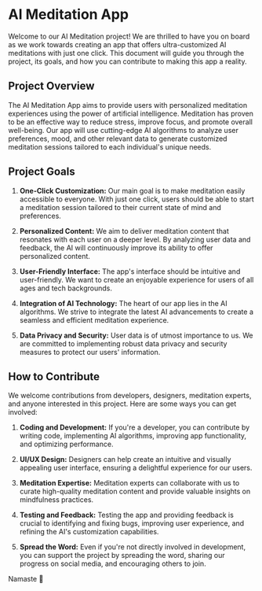 # AI Meditation App

Welcome to our AI Meditation project! We are thrilled to have you on board as we work towards creating an app that offers ultra-customized AI meditations with just one click. This document will guide you through the project, its goals, and how you can contribute to making this app a reality.

## Project Overview

The AI Meditation App aims to provide users with personalized meditation experiences using the power of artificial intelligence. Meditation has proven to be an effective way to reduce stress, improve focus, and promote overall well-being. Our app will use cutting-edge AI algorithms to analyze user preferences, mood, and other relevant data to generate customized meditation sessions tailored to each individual's unique needs.

## Project Goals

1. **One-Click Customization:** Our main goal is to make meditation easily accessible to everyone. With just one click, users should be able to start a meditation session tailored to their current state of mind and preferences.

2. **Personalized Content:** We aim to deliver meditation content that resonates with each user on a deeper level. By analyzing user data and feedback, the AI will continuously improve its ability to offer personalized content.

3. **User-Friendly Interface:** The app's interface should be intuitive and user-friendly. We want to create an enjoyable experience for users of all ages and tech backgrounds.

4. **Integration of AI Technology:** The heart of our app lies in the AI algorithms. We strive to integrate the latest AI advancements to create a seamless and efficient meditation experience.

5. **Data Privacy and Security:** User data is of utmost importance to us. We are committed to implementing robust data privacy and security measures to protect our users' information.

## How to Contribute

We welcome contributions from developers, designers, meditation experts, and anyone interested in this project. Here are some ways you can get involved:

1. **Coding and Development:** If you're a developer, you can contribute by writing code, implementing AI algorithms, improving app functionality, and optimizing performance.

2. **UI/UX Design:** Designers can help create an intuitive and visually appealing user interface, ensuring a delightful experience for our users.

3. **Meditation Expertise:** Meditation experts can collaborate with us to curate high-quality meditation content and provide valuable insights on mindfulness practices.

4. **Testing and Feedback:** Testing the app and providing feedback is crucial to identifying and fixing bugs, improving user experience, and refining the AI's customization capabilities.

5. **Spread the Word:** Even if you're not directly involved in development, you can support the project by spreading the word, sharing our progress on social media, and encouraging others to join.

Namaste 🙏
